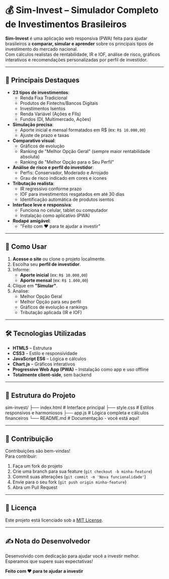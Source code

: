 # 💰 Sim-Invest – Simulador Completo de Investimentos Brasileiros

**Sim-Invest** é uma aplicação web responsiva (PWA) feita para ajudar brasileiros a **comparar, simular e aprender** sobre os principais tipos de investimento do mercado nacional.  
Com cálculos realistas de rentabilidade, IR e IOF, análise de risco, gráficos interativos e recomendações personalizadas por perfil de investidor.

---

## 🚀 Principais Destaques

- **23 tipos de investimentos**:
  - Renda Fixa Tradicional
  - Produtos de Fintechs/Bancos Digitais
  - Investimentos Isentos
  - Renda Variável (Ações e FIIs)
  - Fundos (DI, Multimercado, Ações)
- **Simulação precisa**:
  - Aporte inicial e mensal formatados em R$ (ex: `R$ 10.000,00`)
  - Ajuste de prazo e taxas
- **Comparativo visual**:
  - Gráficos de evolução
  - Ranking de "Melhor Opção Geral" (sempre maior rentabilidade absoluta)
  - Ranking de "Melhor Opção para o Seu Perfil"
- **Análise de risco e perfil do investidor**:
  - Perfis: Conservador, Moderado e Arrojado
  - Grau de risco indicado em cores e ícones
- **Tributação realista**:
  - IR regressivo conforme prazo
  - IOF para investimentos resgatados em até 30 dias
  - Identificação automática de produtos isentos
- **Interface leve e responsiva**:
  - Funciona no celular, tablet ou computador
  - Instalação como aplicativo (PWA)
- **Rodapé amigável**:
  - "Feito com ❤️ para te ajudar a investir"

---

## 📖 Como Usar

1. **Acesse o site** ou clone o projeto localmente.
2. Escolha seu **perfil de investidor**.
3. Informe:
   - **Aporte inicial** (ex: `R$ 10.000,00`)
   - **Aporte mensal** (ex: `R$ 1.000,00`)
4. Clique em **"Simular"**.
5. Analise:
   - Melhor Opção Geral
   - Melhor Opção para seu perfil
   - Gráficos de evolução e rankings
   - Tributação aplicada (IR e IOF)

---

## 🛠 Tecnologias Utilizadas

- **HTML5** – Estrutura
- **CSS3** – Estilo e responsividade
- **JavaScript ES6** – Lógica e cálculos
- **Chart.js** – Gráficos interativos
- **Progressive Web App (PWA)** – Instalação como app e uso offline
- **Totalmente client-side**, sem backend

---

## 📂 Estrutura do Projeto

sim-invest/
├── index.html        # Interface principal
├── style.css         # Estilos responsivos e harmoniosos
├── app.js            # Lógica completa e cálculos financeiros
└── README.md         # Documentação - você está aqui!

---

## 🤝 Contribuição

Contribuições são bem-vindas!  
Para contribuir:
1. Faça um fork do projeto
2. Crie uma branch para sua feature (`git checkout -b minha-feature`)
3. Commit suas alterações (`git commit -m 'Nova funcionalidade'`)
4. Envie para o seu fork (`git push origin minha-feature`)
5. Abra um Pull Request

---

## 📜 Licença

Este projeto está licenciado sob a [MIT License](LICENSE).

---

## ✍️ Nota do Desenvolvedor

Desenvolvido com dedicação para ajudar você a investir melhor.  
Esperamos que supere suas expectativas!

**Feito com ❤️ para te ajudar a investir**
